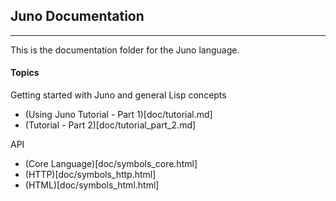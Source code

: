 ## Juno Documentation
----

This is the documentation folder for the Juno language.  

#### Topics

Getting started with Juno and general Lisp concepts
* (Using Juno Tutorial - Part 1)[doc/tutorial.md]
* (Tutorial - Part 2)[doc/tutorial_part_2.md]

API
* (Core Language)[doc/symbols_core.html]
* (HTTP)[doc/symbols_http.html]
* (HTML)[doc/symbols_html.html]

